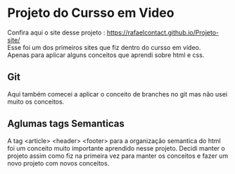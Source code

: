 # Projeto do Cursso em Video
 Confira aqui o site desse projeto : https://rafaelcontact.github.io/Projeto-site/ <br>
 Esse foi um dos primeiros sites que fiz dentro do cursso em vídeo. <br>
 Apenas para aplicar alguns conceitos que aprendi sobre html e css.
 
## Git

Aqui também comecei a aplicar o conceito de branches no git mas não usei muito os conceitos.

## Aglumas tags Semanticas

A tag &lt;article&gt; &lt;header&gt; &lt;footer&gt; para a organização semantica do html foi um conceito muito importante aprendido nesse projeto.
Decidi manter o projeto assim como fiz na primeira vez para manter os conceitos e fazer um novo projeto com novos conceitos.



 
